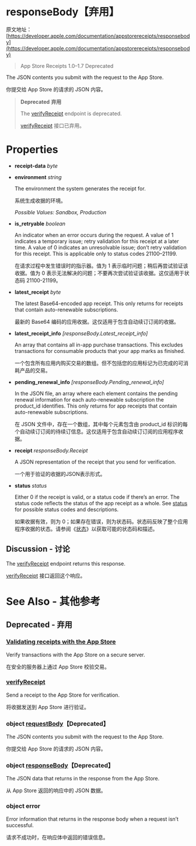 # responseBody【弃用】

原文地址：[https://developer.apple.com/documentation/appstorereceipts/responsebody](https://developer.apple.com/documentation/appstorereceipts/responsebody)

> App Store Receipts 1.0–1.7 Deprecated

The JSON contents you submit with the request to the App Store.

你提交给 App Store 的请求的 JSON 内容。

> **Deprecated** **弃用**
>
> The [verifyReceipt](https://developer.apple.com/documentation/appstorereceipts/verifyreceipt) endpoint is deprecated.
> 
>  [verifyReceipt](https://developer.apple.com/documentation/appstorereceipts/verifyreceipt) 接口已弃用。

# Properties

- **receipt-data** _byte_
- **environment** _string_

	The environment the system generates the receipt for.
  
	系统生成收据的环境。
	
	 _Possible Values: Sandbox, Production_
  
- **is_retryable** _boolean_

	An indicator when an error occurs during the request. A value of 1 indicates a temporary issue; retry validation for this receipt at a later time. A value of 0 indicates an unresolvable issue; don’t retry validation for this receipt. This is applicable only to status codes 21100–21199.
	
	在请求过程中发生错误时的指示器。值为 1 表示临时问题；稍后再尝试验证该收据。值为 0 表示无法解决的问题；不要再次尝试验证该收据。这仅适用于状态码 21100-21199。

- **latest_receipt** _byte_

	The latest Base64-encoded app receipt. This only returns for receipts that contain auto-renewable subscriptions.
	
	最新的 Base64 编码的应用收据。这仅适用于包含自动续订订阅的收据。

- **latest_receipt_info** _[responseBody.Latest_receipt_info]_

	An array that contains all in-app purchase transactions. This excludes transactions for consumable products that your app marks as finished.
	
	一个包含所有应用内购买交易的数组。但不包括您的应用标记为已完成的可消耗产品的交易。
	
- **pending_renewal_info** _[responseBody.Pending_renewal_info]_

	In the JSON file, an array where each element contains the pending renewal information for each auto-renewable subscription the product_id identifies. This only returns for app receipts that contain auto-renewable subscriptions.
	
	在 JSON 文件中，存在一个数组，其中每个元素包含由 product_id 标识的每个自动续订订阅的待续订信息。这仅适用于包含自动续订订阅的应用程序收据。
	
- **receipt** _responseBody.Receipt_

	A JSON representation of the receipt that you send for verification.
	
	一个用于验证的收据的JSON表示形式。
	
- **status** _status_

	Either 0 if the receipt is valid, or a status code if there’s an error. The status code reflects the status of the app receipt as a whole. See [status](https://developer.apple.com/documentation/appstorereceipts/status) for possible status codes and descriptions.
	
	如果收据有效，则为 0；如果存在错误，则为状态码。状态码反映了整个应用程序收据的状态。请参阅《[状态](https://developer.apple.com/documentation/appstorereceipts/status)》以获取可能的状态码和描述。

## Discussion - 讨论

The [verifyReceipt](https://developer.apple.com/documentation/appstorereceipts/verifyreceipt) endpoint returns this response.

[verifyReceipt](https://developer.apple.com/documentation/appstorereceipts/verifyreceipt) 接口返回这个响应。

# See Also - 其他参考

## Deprecated - 弃用

### [Validating receipts with the App Store](https://developer.apple.com/documentation/appstorereceipts/validating_receipts_with_the_app_store)
Verify transactions with the App Store on a secure server.

在安全的服务器上通过 App Store 校验交易。

### [verifyReceipt](https://developer.apple.com/documentation/appstorereceipts/verifyreceipt)
Send a receipt to the App Store for verification.

将收据发送到 App Store 进行验证。

### object [requestBody](https://developer.apple.com/documentation/appstorereceipts/requestbody)【Deprecated】
The JSON contents you submit with the request to the App Store.

你提交给 App Store 的请求的 JSON 内容。

### object [responseBody](https://developer.apple.com/documentation/appstorereceipts/responsebody)【Deprecated】
The JSON data that returns in the response from the App Store.

从 App Store 返回的响应中的 JSON 数据。

### object error
Error information that returns in the response body when a request isn’t successful.

请求不成功时，在响应体中返回的错误信息。